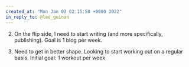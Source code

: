 ```yaml
---
created_at: "Mon Jan 03 02:15:58 +0000 2022"
in_reply_to: @leo_guinan
---
```


2. On the flip side, I need to start writing (and more specifically, publishing). Goal is 1 blog per week. 

3. Need to get in better shape. Looking to start working out on a regular basis. Initial goal: 1 workout per week